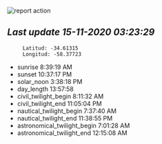 ![report action](https://github.com/matiasz8/actions-for-reports/workflows/report%20action/badge.svg?branch=develop) 


## *****Last update 15-11-2020 03:23:29*****



		 Latitud: -34.61315
		 Longitud: -58.37723

 - sunrise 	 8:39:19 AM
 - sunset 	 10:37:17 PM
 - solar_noon 	 3:38:18 PM
 - day_length 	 13:57:58
 - civil_twilight_begin 	 8:11:32 AM
 - civil_twilight_end 	 11:05:04 PM
 - nautical_twilight_begin 	 7:37:40 AM
 - nautical_twilight_end 	 11:38:55 PM
 - astronomical_twilight_begin 	 7:01:28 AM
 - astronomical_twilight_end 	 12:15:08 AM
